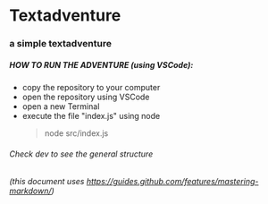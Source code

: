 # Textadventure
### a simple textadventure

##### HOW TO RUN THE ADVENTURE (using VSCode):
- copy the repository to your computer
- open the repository using VSCode
- open a new Terminal
- execute the file "index.js" using node
    > node src/index.js

###### Check dev to see the general structure
###### (this document uses https://guides.github.com/features/mastering-markdown/)